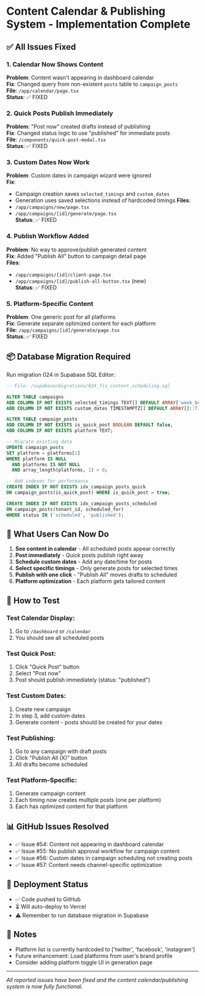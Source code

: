 # Content Calendar & Publishing System - Implementation Complete

## ✅ All Issues Fixed

### 1. Calendar Now Shows Content
**Problem**: Content wasn't appearing in dashboard calendar  
**Fix**: Changed query from non-existent `posts` table to `campaign_posts`  
**File**: `/app/calendar/page.tsx`  
**Status**: ✅ FIXED  

### 2. Quick Posts Publish Immediately  
**Problem**: "Post now" created drafts instead of publishing  
**Fix**: Changed status logic to use "published" for immediate posts  
**File**: `/components/quick-post-modal.tsx`  
**Status**: ✅ FIXED  

### 3. Custom Dates Now Work
**Problem**: Custom dates in campaign wizard were ignored  
**Fix**: 
- Campaign creation saves `selected_timings` and `custom_dates`
- Generation uses saved selections instead of hardcoded timings
**Files**: 
- `/app/campaigns/new/page.tsx`
- `/app/campaigns/[id]/generate/page.tsx`  
**Status**: ✅ FIXED  

### 4. Publish Workflow Added
**Problem**: No way to approve/publish generated content  
**Fix**: Added "Publish All" button to campaign detail page  
**Files**: 
- `/app/campaigns/[id]/client-page.tsx`
- `/app/campaigns/[id]/publish-all-button.tsx` (new)  
**Status**: ✅ FIXED  

### 5. Platform-Specific Content
**Problem**: One generic post for all platforms  
**Fix**: Generate separate optimized content for each platform  
**File**: `/app/campaigns/[id]/generate/page.tsx`  
**Status**: ✅ FIXED  

## 📦 Database Migration Required

Run migration 024 in Supabase SQL Editor:

```sql
-- File: /supabase/migrations/024_fix_content_scheduling.sql

ALTER TABLE campaigns 
ADD COLUMN IF NOT EXISTS selected_timings TEXT[] DEFAULT ARRAY['week_before', 'day_before', 'day_of']::TEXT[],
ADD COLUMN IF NOT EXISTS custom_dates TIMESTAMPTZ[] DEFAULT ARRAY[]::TIMESTAMPTZ[];

ALTER TABLE campaign_posts 
ADD COLUMN IF NOT EXISTS is_quick_post BOOLEAN DEFAULT false,
ADD COLUMN IF NOT EXISTS platform TEXT;

-- Migrate existing data
UPDATE campaign_posts 
SET platform = platforms[1] 
WHERE platform IS NULL 
  AND platforms IS NOT NULL 
  AND array_length(platforms, 1) > 0;

-- Add indexes for performance
CREATE INDEX IF NOT EXISTS idx_campaign_posts_quick 
ON campaign_posts(is_quick_post) WHERE is_quick_post = true;

CREATE INDEX IF NOT EXISTS idx_campaign_posts_scheduled 
ON campaign_posts(tenant_id, scheduled_for) 
WHERE status IN ('scheduled', 'published');
```

## 🎯 What Users Can Now Do

1. **See content in calendar** - All scheduled posts appear correctly
2. **Post immediately** - Quick posts publish right away
3. **Schedule custom dates** - Add any date/time for posts
4. **Select specific timings** - Only generate posts for selected times
5. **Publish with one click** - "Publish All" moves drafts to scheduled
6. **Platform optimization** - Each platform gets tailored content

## 🚀 How to Test

### Test Calendar Display:
1. Go to `/dashboard` or `/calendar`
2. You should see all scheduled posts

### Test Quick Post:
1. Click "Quick Post" button
2. Select "Post now"
3. Post should publish immediately (status: "published")

### Test Custom Dates:
1. Create new campaign
2. In step 3, add custom dates
3. Generate content - posts should be created for your dates

### Test Publishing:
1. Go to any campaign with draft posts
2. Click "Publish All (X)" button
3. All drafts become scheduled

### Test Platform-Specific:
1. Generate campaign content
2. Each timing now creates multiple posts (one per platform)
3. Each has optimized content for that platform

## 📊 GitHub Issues Resolved

- ✅ Issue #54: Content not appearing in dashboard calendar
- ✅ Issue #55: No publish approval workflow for campaign content  
- ✅ Issue #56: Custom dates in campaign scheduling not creating posts
- ✅ Issue #57: Content needs channel-specific optimization

## 🔄 Deployment Status

- ✅ Code pushed to GitHub
- ⏳ Will auto-deploy to Vercel
- ⚠️ Remember to run database migration in Supabase

## 📝 Notes

- Platform list is currently hardcoded to ['twitter', 'facebook', 'instagram']
- Future enhancement: Load platforms from user's brand profile
- Consider adding platform toggle UI in generation page

---

*All reported issues have been fixed and the content calendar/publishing system is now fully functional.*